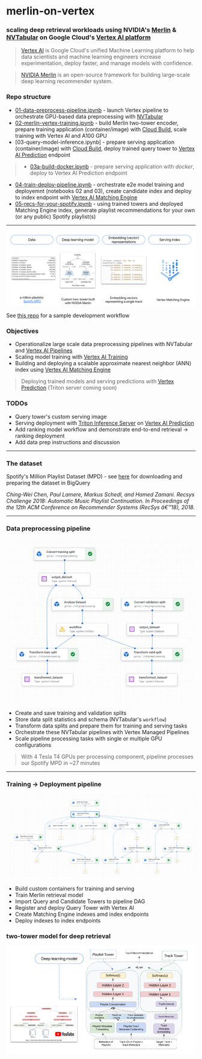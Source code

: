 # merlin-on-vertex


### scaling deep retrieval workloads using NVIDIA's [Merlin](https://github.com/NVIDIA-Merlin/Merlin) & [NVTabular](https://github.com/NVIDIA-Merlin/NVTabular) on Google Cloud's [Vertex AI platform](https://cloud.google.com/vertex-ai/docs/start/introduction-unified-platform)

> [Vertex AI](https://cloud.google.com/vertex-ai) is Google Cloud's unified Machine Learning platform to help data scientists and machine learning engineers increase experimentation, deploy faster, and manage models with confidence.

> [NVIDIA Merlin](https://developer.nvidia.com/nvidia-merlin) is an open-source framework for building large-scale deep learning recommender system.

### Repo structure

* [01-data-preprocess-pipeline.ipynb](https://github.com/tottenjordan/merlin-on-vertex/blob/main/01-data-preprocess-pipeline.ipynb) - launch Vertex pipeline to orchestrate GPU-based data preprocessing with [NVTabular](https://github.com/NVIDIA-Merlin/NVTabular)
* [02-merlin-vertex-training.ipynb](https://github.com/tottenjordan/merlin-on-vertex/blob/main/02-merlin-vertex-training.ipynb) - build Merlin two-tower encoder, prepare training application (container/image) with [Cloud Build](https://cloud.google.com/build/docs/build-push-docker-image), scale training with Vertex AI and A100 GPU  
* [03-query-model-inference.ipynb] - prepare serving application (container/image) with [Cloud Build](https://cloud.google.com/build/docs/build-push-docker-image), deploy trained query tower to [Vertex AI Prediction](https://cloud.google.com/vertex-ai/docs/predictions/overview) endpoint
> * [03a-build-docker.ipynb](https://github.com/tottenjordan/merlin-on-vertex/blob/main/03a-build-docker.ipynb) - prepare serving application with *docker*, deploy to Vertex AI Prediction endpoint
* [04-train-deploy-pipeline.ipynb](https://github.com/tottenjordan/merlin-on-vertex/blob/main/04-train-deploy-pipeline.ipynb) - orchestrate e2e model training and deployemnt (notebooks 02 and 03), create candidate index and deploy to index endpoint with [Vertex AI Matching Engine](https://cloud.google.com/vertex-ai/docs/matching-engine/overview)
* [05-recs-for-your-spotify.ipynb](https://github.com/tottenjordan/merlin-on-vertex/blob/main/05-recs-for-your-spotify.ipynb) - using trained towers and deployed Matching Engine index, generate playlist recommendations for your own (or any public) Spotify playlist(s) 
---

![alt text](https://github.com/tottenjordan/merlin-on-vertex/blob/main/imgs/deep-retrieval-workflow.png)

See [this repo](https://github.com/jswortz/spotify_mpd_two_tower/tree/cbbd29fd71e8b500683635a19f0aa8ae657db884) for a sample development workflow 

### Objectives
* Operationalize large scale data preprocessing pipelines with NVTabular and [Vertex AI Pipelines](https://cloud.google.com/vertex-ai/docs/pipelines/introduction)
* Scaling model training with [Vertex AI Training](https://cloud.google.com/vertex-ai/docs/training/custom-training)
* Building and deploying a scalable approximate nearest neighbor (ANN) index using [Vertex AI Matching Engine](https://cloud.google.com/vertex-ai/docs/matching-engine/overview)
> Deploying trained models and serving predictions with [Vertex Prediction](https://cloud.google.com/vertex-ai/docs/predictions/getting-predictions) (Triton server coming soon)

### TODOs
* Query tower's custom serving image
* Serving deployment with [Triton Inference Server](https://developer.nvidia.com/nvidia-triton-inference-server) on [Vertex AI Prediction](https://cloud.google.com/vertex-ai/docs/predictions/overview)
* Add ranking model workflow and demonstrate end-to-end retrieval -> ranking deployment
* Add data prep instructions and discussion
---

### The dataset

Spotify's Million Playlist Dataset (MPD) - see [here](https://github.com/jswortz/spotify_mpd_two_tower/blob/cbbd29fd71e8b500683635a19f0aa8ae657db884/00-bq-data-prep.ipynb) for downloading and preparing the dataset in BigQuery

*Ching-Wei Chen, Paul Lamere, Markus Schedl, and Hamed Zamani. Recsys Challenge 2018: Automatic Music Playlist Continuation. In Proceedings of the 12th ACM Conference on Recommender Systems (RecSys â€™18), 2018.*

---

### Data preprocessing pipeline

![alt text](https://github.com/tottenjordan/merlin-on-vertex/blob/main/imgs/data-process-pipes.png)

* Create and save training and validation splits
* Store data split statistics and schema (NVTabular's `workflow`)
* Transform data splits and prepare them for training and serving tasks
* Orchestrate these NVTabular pipelines with Vertex Managed Pipelines
* Scale pipeline processing tasks with single or multiple GPU configurations

> With 4 Tesla T4 GPUs per processing component, pipeline processes our Spotify MPD in ~27 minutes
---

### Training -> Deployment pipeline

![alt text](https://github.com/tottenjordan/merlin-on-vertex/blob/main/imgs/merlin-pipe.png)

* Build custom containers for training and serving
* Train Merlin retrieval model
* Import Query and Candidate Towers to pipeline DAG
* Register and deploy Query Tower with Vertex AI
* Create Matching Engine indexes amd index endpoints
* Deploy indexes to index endpoints 

### two-tower model for deep retrieval 
![alt text](https://github.com/tottenjordan/merlin-on-vertex/blob/main/imgs/2tower-diagram.png)





